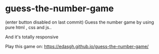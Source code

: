 # guess-the-number-game
(enter button disabled on last commit)
Guess the number game by using pure html , css and js..


And it's totally responsive


Play this game on: https://edasgh.github.io/guess-the-number-game/
